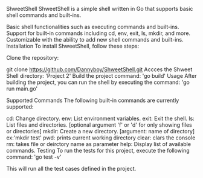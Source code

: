 ShweetShell
ShweetShell is a simple shell written in Go that supports basic shell commands and built-ins.

Basic shell functionalities such as executing commands and built-ins.
Support for built-in commands including cd, env, exit, ls, mkdir, and more.
Customizable with the ability to add new shell commands and built-ins.
Installation
To install ShweetShell, follow these steps:

Clone the repository:

git clone https://github.com/Dannyboy/ShweetShell.git
Accces the Shweet Shell directory: 'Project 2'
Build the project command: 'go build'
Usage
After building the project, you can run the shell by executing the command:
'go run main.go'

Supported Commands
The following built-in commands are currently supported:

cd: Change directory.
env: List environment variables.
exit: Exit the shell.
ls: List files and directories. [optional argument 'f' or 'd' for only showing files or directories]
mkdir: Create a new directory. [argument: name of directory] ex:'mkdir test'
pwd: prints current working directory
clear: clars the console
rm: takes file or deirctory name as parameter
help: Display list of available commands.
Testing
To run the tests for this project, execute the following command:
'go test -v'

This will run all the test cases defined in the project.
